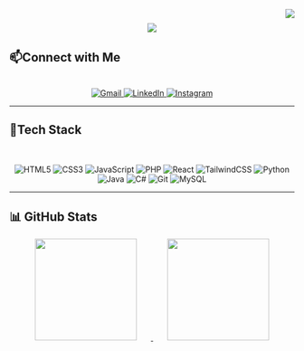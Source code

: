 
<!-- Visitor Badge -->
<p align="center">
    <img align="right" src="https://visitor-badge.laobi.icu/badge?page_id=lowish.lowish"/>
</p>
<h1 align="center">
  <img src="https://readme-typing-svg.herokuapp.com/?font=Righteous&size=35&center=true&vCenter=true&width=500&height=70&duration=4000&color=FFFFFF&lines=I'm+Prince+Tan!+👨‍💻;Web+Developer;"/>
</h1>

<h2>📫Connect with Me</h2>
  <!-- DevProfiles -->
<p align="center">
    </br>
  <a href="mailto:pwtan02@gmail.com">
    <img src="https://img.shields.io/badge/Gmail-D14836?style=for-the-badge&logo=gmail&logoColor=white" alt="Gmail"/>
  </a>
  <a href="https://www.linkedin.com/in/pwtandev/">
    <img src="https://img.shields.io/badge/LinkedIn-0A66C2?style=for-the-badge&logo=linkedin&logoColor=white" alt="LinkedIn"/>
  </a>
  <a href="https://www.instagram.com/lowishxx/">
    <img src="https://img.shields.io/badge/Instagram-E4405F?style=for-the-badge&logo=instagram&logoColor=white" alt="Instagram"/>
  </a>
</p>

<hr>
<h2>🧰Tech Stack</h2>
</br>
<div align="center">
  <!-- Languages -->
    
![HTML5](https://img.shields.io/badge/HTML5-E34F26?style=for-the-badge&logo=html5&logoColor=white)
![CSS3](https://img.shields.io/badge/CSS3-1572B6?style=for-the-badge&logo=css3&logoColor=white)
![JavaScript](https://img.shields.io/badge/JavaScript-F7DF1E?style=for-the-badge&logo=javascript&logoColor=black)
![PHP](https://img.shields.io/badge/PHP-777BB4?style=for-the-badge&logo=php&logoColor=white)
![React](https://img.shields.io/badge/React-20232A?style=for-the-badge&logo=react&logoColor=61DAFB)
![TailwindCSS](https://img.shields.io/badge/Tailwind_CSS-38B2AC?style=for-the-badge&logo=tailwind-css&logoColor=white)
![Python](https://img.shields.io/badge/Python-3776AB?style=for-the-badge&logo=python&logoColor=white)
![Java](https://img.shields.io/badge/Java-007396?style=for-the-badge&logo=java&logoColor=white)
![C#](https://img.shields.io/badge/C%23-68217A?style=for-the-badge&logo=c-sharp&logoColor=white)
![Git](https://img.shields.io/badge/Git-F05032?style=for-the-badge&logo=git&logoColor=white)
![MySQL](https://img.shields.io/badge/MySQL-4479A1?style=for-the-badge&logo=mysql&logoColor=white)

</div>
<hr/>

<h2>📊 GitHub Stats</h2>

<div align="center">


<!-- GitHub Stats -->
<a href="https://github.com/lowish">
  <img height="180em" src="https://github-readme-stats.vercel.app/api?username=lowish&show_icons=true&theme=tokyonight&rank_icon=github&include_all_commits=true&count_private=true" style="margin-right: 25px;"/>
</a>

<a href="https://github.com/lowish">
  <img height="180em" src="https://github-readme-stats.vercel.app/api/top-langs/?username=lowish&layout=compact&langs_count=8&theme=tokyonight" style="margin-left: 25px;"/>
</a>

  &nbsp;&nbsp;&nbsp; <!-- 5 spaces -->

</div>


